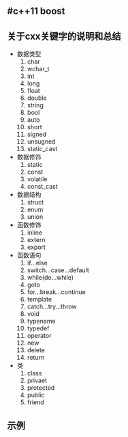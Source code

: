 #c++11 boost
-----------------------------
## 关于cxx关键字的说明和总结
+ 数据类型
   1. char
   2. wchar_t
   3. int
   4. long
   5. float
   6. double
   7. string
   8. bool
   9. auto
   10. short
   11. signed
   12. unsugned
   13. static_cast
+ 数据修饰
   1. static
   2. const
   3. volatile
   4. const_cast
+ 数据结构
   1. struct
   2. enum
   3. union
+ 函数修饰
   1. inline
   2. extern
   3. export
+ 函数语句
   1. if...else
   2. switch...case...default
   3. while(do...while)
   4. goto
   5. for...break...continue
   6. template
   7. catch...try...throw
   8. void
   9. typename
   10. typedef
   11. operator
   12. new
   13. delete
   14. return
+ 类
   1. class
   2. privaet
   3. protected
   4. public
   5. friend
## 示例

